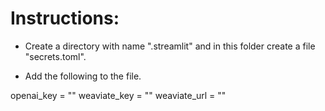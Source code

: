 # Instructions:

* Create a directory with name ".streamlit" and in this folder create a file "secrets.toml".

* Add the following to the file.

openai_key = "<your-openai-key>"
weaviate_key = "<your-weavaite-key>"
weaviate_url = "<url-weaviate>"
